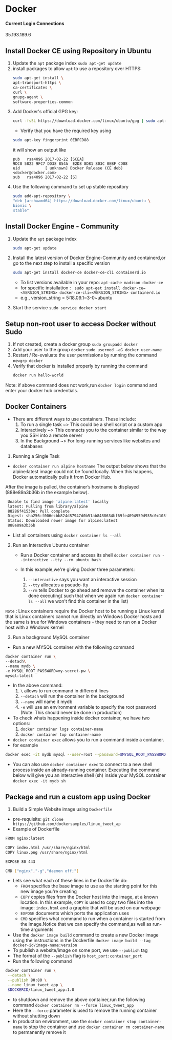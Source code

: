 # Docker

#### Current Login Connections
35.193.189.6

## Install Docker CE using Repository in Ubuntu
1. Update the ```apt``` package index
    ```sudo apt-get update```
2. install packages to allow ```apt``` to use a repository over HTTPS:
    ```sh
    sudo apt-get install \
    apt-transport-https \
    ca-certificates \
    curl \
    gnupg-agent \
    software-properties-common
    ```
3. Add Docker's official GPG key:
    ```sh
    curl -fsSL https://download.docker.com/linux/ubuntu/gpg | sudo apt-key add -
    ```
    * Verify that you have the required key using
    ```sh
    sudo apt-key fingerprint 0EBFCD88
    ```
    it will show an output like
    ```
    pub   rsa4096 2017-02-22 [SCEA]
    9DC8 5822 9FC7 DD38 854A  E2D8 8D81 803C 0EBF CD88
    uid           [ unknown] Docker Release (CE deb) <docker@docker.com>
    sub   rsa4096 2017-02-22 [S]
    ```
4. Use the following command to set up stable repository
    ```sh
    sudo add-apt-repository \
   "deb [arch=amd64] https://download.docker.com/linux/ubuntu \
   bionic \
   stable"
    ```

## Install Docker Engine - Community
1. Update the ```apt``` package index
    ```sh
    sudo apt-get update
    ```
2. Install the latest version of Docker Engine-Community and containerd,or go to the next step to install a specific version
    ```sh
    sudo apt-get install docker-ce docker-ce-cli containerd.io
    ```
    * To list versions available in your repo: 
```apt-cache madison docker-ce```
    * for specific installation : ``` sudo apt-get install docker-ce=<VERSION_STRING> docker-ce-cli=<VERSION_STRING> containerd.io```
    * e.g., version_string = 5:18.09.1~3-0~ubuntu
    
3. Start the service ```sudo service docker start```


## Setup non-root user to access Docker without Sudo
1. If not created, create a docker group
    ```sudo groupadd docker```
2. Add your user to the group ```docker```
    ```sudo usermod -aG docker user-name```
3. Restart / Re-evaluate the user permissions by running the command
    ```newgrp docker```
4. Verify that docker is installed properly by running the command
    ```sh
    docker run hello-world
    ```
Note: if above command does not work,run ```docker login``` command and enter your docker hub credentials.


## Docker Containers
* There are different ways to use containers. These include:
    1. To run a single task ~> This could be a shell script or a custom app
    2. Interactively ~> This connects you to the container similar to the way you SSH into a remote server
    3. In the Background ~> For long-running services like websites and databases

1. Running a Single Task
* ```docker container run alpine hostname```
The output below shows that the alpine:latest image could not be found locally. When this happens, Docker automatically pulls it from Docker Hub.

After the image is pulled, the container’s hostname is displayed (888e89a3b36b in the example below).
```sh
 Unable to find image 'alpine:latest' locally
 latest: Pulling from library/alpine
 88286f41530e: Pull complete
 Digest: sha256:f006ecbb824d87947d0b51ab8488634bf69fe4094959d935c0c103f4820a417d
 Status: Downloaded newer image for alpine:latest
 888e89a3b36b
 ```
 * List all containers using 
    ```docker container ls --all```

2. Run an Interactive Ubuntu container
    * Run a Docker container and access its shell
    ```docker container run --interactive --tty --rm ubuntu bash```
    * In this example,we're giving Docker three parameters:

        1. ```--interactive``` says you want an interactive session
        2. ```--tty``` allocates a pseudo-tty
        3. ```--rm``` tells Docker to go ahead and remove the container when its done executing( such that when we again run ```docker container ls --all``` we won't find this container in the list)

```Note``` : Linux containers require the Docker host to be running a Linux kernel that is Linux containers cannot run directly on Windows Docker hosts and the same is true for Windows containers - they need to run on a Docker host with a Windows kernel

3. Run a background MySQL container
* Run a new MYSQL container with the following command
```sh
docker container run \
--detach\
--name mydb \
-e MYSQL_ROOT_PASSWORD=my-secret-pw \
mysql:latest
```
* In the above command:
    1. ```\``` allows to run command in different lines
    2. ```--detach``` will run the container in the background
    3. ```--name``` will name it mydb
    3. ```-e``` will use an environment variable to specify the root password (Note: This should never be done in production)
* To check whats happening inside docker container, we have two options:
    1. ```docker container logs container-name```
    2. ```docker container top container-name```
* ```docker container exec``` allows you to run a command inside a container.
* for example
```sh
docker exec -it mydb mysql --user=root --password=$MYSQL_ROOT_PASSWORD --version
```
* You can also use ```docker container exec``` to connect to a new shell process inside an already-running container. Executing the command below will give you an interactive shell (sh) inside your MySQL container
    ```docker exec -it mydb sh```

## Package and run a custom app using Docker

1. Build a Simple Website image using ```Dockerfile```
* pre-requisite: ```git clone https://github.com/dockersamples/linux_tweet_ap``` 
* Example of Dockerfile
```sh
FROM nginx:latest

COPY index.html /usr/share/nginx/html
COPY linux.png /usr/share/nginx/html

EXPOSE 80 443

CMD ["nginx","-g","daemon off;"]
```
* Lets see what each of these lines in the Dockerfile do:
    * ```FROM``` specifies the base image to use as the starting point for this new image you're creating
    * ```COPY``` copies files from the Docker host into the image, at a known location.
    In this example, ```COPY``` is used to copy two files into the image: ```index.html``` and a graphic that will be used on our webpage
    * ```EXPOSE``` documents which ports the application uses
    * ```CMD``` specifies what command to run when a container is started from the image.Notice that we can specify the command,as well as run-time arguments
* Use the ```docker image build``` command to create a new Docker image using the instructions in the Dockerfile
    ```docker image build --tag docker-id/image-name:version```
* To publish a website/image on some port, we use ```--publish``` tag
* The format of the ```--publish``` flag is ```host_port:container_port```
* Run the following command
```sh
docker container run \
 --detach \
 --publish 80:80 \
 --name linux_tweet_app \
 $DOCKERID/linux_tweet_app:1.0
 ```
 * to shutdown and remove the above container,run the following command
 ```docker container rm --force linux_tweet_app```
 * Here the ```--force``` parameter is used to remove the running container without shutting down
 * In production environment, use the ```docker container stop container-name``` to stop the container and use ```docker container rm container-name``` to permanently remove it
